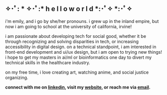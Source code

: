 ## ✧･ﾟ: * ✧･ﾟ:*  h e l l o  w o r l d  *:･ﾟ✧ *:･ﾟ✧

i'm emily, and i go by she/her pronouns. i grew up in the inland empire, but now i am going to school at the university of california, irvine!

i am passionate about developing tech for social good, whether it be through recognizing and solving disparities in tech, or increasing accessibility in digital design. on a technical standpoint, i am interested in front-end development and ui/ux design, but i am open to trying new things! i hope to get my masters in ai/ml or bioinformatics one day to divert my technical skills in the healthcare industry.

on my free time, i love creating art, watching anime, and social justice organizing. 

**connect with me on [linkedin](https://www.linkedin.com/in/emidoan), visit my [website](https://www.emidoan.com), or reach me via [email](mailto:emilydoan10@gmail.com).**

<!--
**emidoan/emidoan** is a ✨ _special_ ✨ repository because its `README.md` (this file) appears on your GitHub profile.

Here are some ideas to get you started:

- 🔭 I’m currently working on ...
- 🌱 I’m currently learning ...
- 👯 I’m looking to collaborate on ...
- 🤔 I’m looking for help with ...
- 💬 Ask me about ...
- 📫 How to reach me: ...
- 😄 Pronouns: ...
- ⚡ Fun fact: ...
-->
